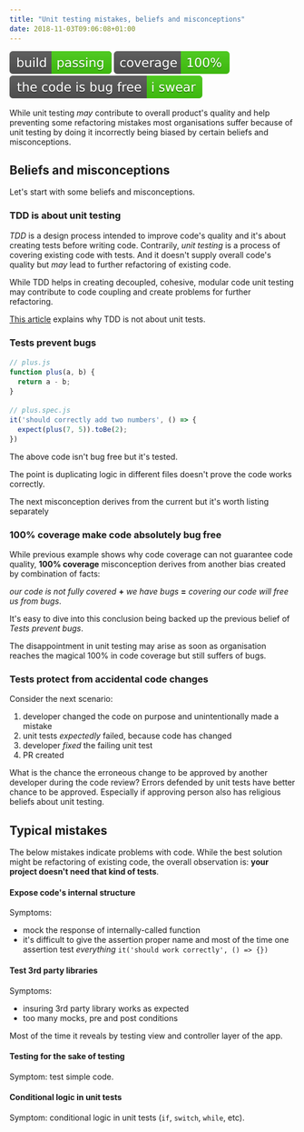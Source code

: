 ```yaml
---
title: "Unit testing mistakes, beliefs and misconceptions"
date: 2018-11-03T09:06:08+01:00
---
```


<img alt="build passing" src="./build-passing.svg">
<img alt="coverage 100%" src="./coverage-100.svg">
<img alt="the code is bug free i swear" src="./the_code_is_bug_free-i_swear.svg">



While unit testing *may* contribute to overall product's quality and help preventing some refactoring mistakes most
organisations suffer because of unit testing by doing it incorrectly being biased by certain beliefs and
misconceptions.

## Beliefs and misconceptions

Let's start with some beliefs and misconceptions. 

### TDD is about unit testing

*TDD* is a design process intended to improve code's quality and it's about creating tests before writing code.
Contrarily, *unit testing* is a process of covering existing code with tests. And it doesn't supply
overall code's quality but *may* lead to further refactoring of existing code.

While TDD helps in creating decoupled, cohesive, modular code unit testing
may contribute to code coupling and create problems for further refactoring.

[This article](https://xebia.com/blog/tdd-not-unit-tests/) explains why TDD is not about unit tests.

### Tests prevent bugs

```javascript
// plus.js
function plus(a, b) {
  return a - b;
}

// plus.spec.js
it('should correctly add two numbers', () => {
  expect(plus(7, 5)).toBe(2);
})
```

The above code isn't bug free but it's tested.

The point is duplicating logic in different files doesn't prove the code works correctly.

The next misconception derives from the current but it's worth listing separately

### 100% coverage make code absolutely bug free

While previous example shows why code coverage can not guarantee code quality, **100% coverage** misconception derives
from another bias created by combination of facts:

*our code is not fully covered* **+** *we have bugs* **=** *covering our code will free us from bugs*.

It's easy to dive into this conclusion being backed up the previous belief of *Tests prevent bugs*.

The disappointment in unit testing may arise as soon as organisation reaches the magical 100% in code coverage but
still suffers of bugs.

### Tests protect from accidental code changes

Consider the next scenario:

1. developer changed the code on purpose and unintentionally made a mistake
1. unit tests *expectedly* failed, because code has changed
1. developer *fixed* the failing unit test
1. PR created

What is the chance the erroneous change to be approved by another developer during the code review? Errors defended by unit tests have better chance to be approved. Especially if approving person also has religious beliefs
about unit testing.

## Typical mistakes

The below mistakes indicate problems with code. While the best solution might be refactoring of existing code, the overall
observation is: **your project doesn't need that kind of tests**.

#### Expose code's internal structure

Symptoms:

* mock the response of internally-called function
* it's difficult to give the assertion proper name and most of the time one assertion test *everything*
`it('should work correctly', () => {})`

#### Test 3rd party libraries

Symptoms:

* insuring 3rd party library works as expected
* too many mocks, pre and post conditions

Most of the time it reveals by testing view and controller layer of the app.

#### Testing for the sake of testing

Symptom: test simple code.

#### Conditional logic in unit tests

Symptom: conditional logic in unit tests (`if`, `switch`, `while`, etc).
